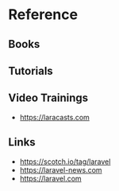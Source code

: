 # Reference

## Books

## Tutorials

## Video Trainings

* https://laracasts.com

## Links

* https://scotch.io/tag/laravel
* https://laravel-news.com
* https://laravel.com
